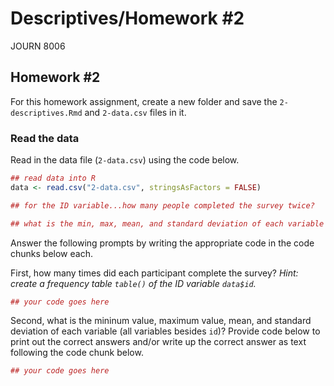 Descriptives/Homework \#2
================
JOURN 8006

Homework \#2
------------

For this homework assignment, create a new folder and save the `2-descriptives.Rmd` and `2-data.csv` files in it.

### Read the data

Read in the data file (`2-data.csv`) using the code below.

``` r
## read data into R
data <- read.csv("2-data.csv", stringsAsFactors = FALSE)

## for the ID variable...how many people completed the survey twice?

## what is the min, max, mean, and standard deviation of each variable
```

Answer the following prompts by writing the appropriate code in the code chunks below each.

First, how many times did each participant complete the survey? *Hint: create a frequency table `table()` of the ID variable `data$id`.*

``` r
## your code goes here
```

Second, what is the mininum value, maximum value, mean, and standard deviation of each variable (all variables besides `id`)? Provide code below to print out the correct answers and/or write up the correct answer as text following the code chunk below.

``` r
## your code goes here
```
